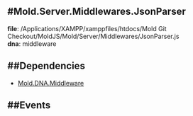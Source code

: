 
#Mold.Server.Middlewares.JsonParser
---------------------------------------

__file__: /Applications/XAMPP/xamppfiles/htdocs/Mold Git Checkout/MoldJS/Mold/Server/Middlewares/JsonParser.js  
__dna__: middleware  


	






##Dependencies
--------------

* [Mold.DNA.Middleware](../../../Mold/DNA/Middleware.md) 


##Events
--------------






 

 


 



		
